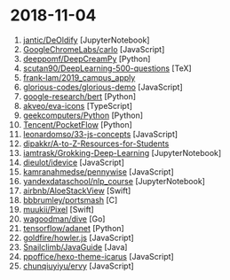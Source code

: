 # 2018-11-04

1. [jantic/DeOldify](https://github.com/jantic/DeOldify "A Deep Learning based project for colorizing and restoring old images") [JupyterNotebook]
2. [GoogleChromeLabs/carlo](https://github.com/GoogleChromeLabs/carlo "Web rendering surface for Node applications") [JavaScript]
3. [deeppomf/DeepCreamPy](https://github.com/deeppomf/DeepCreamPy "Decensoring Hentai with Deep Neural Networks") [Python]
4. [scutan90/DeepLearning-500-questions](https://github.com/scutan90/DeepLearning-500-questions "深度学习500问，以问答形式对常用的概率知识、线性代数、机器学习、深度学习、计算机视觉等热点问题进行阐述，以帮助自己及有需要的读者。 全书分为15个章节，近20万字。由于水平有限，书中不妥之处恳请广大读者批评指正。 未完待续............ 如有意合作，联系scutjy2015@163.com 版权所有，违权必究 Tan 2018.06") [TeX]
5. [frank-lam/2019_campus_apply](https://github.com/frank-lam/2019_campus_apply "🚀 Full Stack Developer Tutorial，后台技术栈/全栈开发/架构师之路，秋招/春招/校招/面试。 from zero to hero.") 
6. [glorious-codes/glorious-demo](https://github.com/glorious-codes/glorious-demo "The easiest way to demonstrate your code in action.") [JavaScript]
7. [google-research/bert](https://github.com/google-research/bert "TensorFlow code and pre-trained models for BERT") [Python]
8. [akveo/eva-icons](https://github.com/akveo/eva-icons "A pack of more than 480 beautifully crafted Open Source icons. SVG, Sketch, Web Font and Animations support.") [TypeScript]
9. [geekcomputers/Python](https://github.com/geekcomputers/Python "My Python Examples") [Python]
10. [Tencent/PocketFlow](https://github.com/Tencent/PocketFlow "An Automatic Model Compression (AutoMC) framework for developing smaller and faster AI applications.") [Python]
11. [leonardomso/33-js-concepts](https://github.com/leonardomso/33-js-concepts "📜 33 concepts every JavaScript developer should know.") [JavaScript]
12. [dipakkr/A-to-Z-Resources-for-Students](https://github.com/dipakkr/A-to-Z-Resources-for-Students "Curated list of resources for college students  Show your ❤️ by giving a ⭐️") 
13. [iamtrask/Grokking-Deep-Learning](https://github.com/iamtrask/Grokking-Deep-Learning "this repository accompanies my forthcoming book Grokking Deep Learning") [JupyterNotebook]
14. [dieulot/idevice](https://github.com/dieulot/idevice "Discover which iOS devices are used on your site") [JavaScript]
15. [kamranahmedse/pennywise](https://github.com/kamranahmedse/pennywise "Cross-platform application to open anything in a floating window") [JavaScript]
16. [yandexdataschool/nlp_course](https://github.com/yandexdataschool/nlp_course "YSDA course in Natural Language Processing") [JupyterNotebook]
17. [airbnb/AloeStackView](https://github.com/airbnb/AloeStackView "A simple class for laying out a collection of views with a convenient API, while leveraging the power of Auto Layout.") [Swift]
18. [bbbrumley/portsmash](https://github.com/bbbrumley/portsmash "") [C]
19. [muukii/Pixel](https://github.com/muukii/Pixel "🎨🖼 An image editor and engine using CoreImage") [Swift]
20. [wagoodman/dive](https://github.com/wagoodman/dive "A tool for exploring each layer in a docker image") [Go]
21. [tensorflow/adanet](https://github.com/tensorflow/adanet "Fast and flexible AutoML with learning guarantees.") [Python]
22. [goldfire/howler.js](https://github.com/goldfire/howler.js "Javascript audio library for the modern web.") [JavaScript]
23. [Snailclimb/JavaGuide](https://github.com/Snailclimb/JavaGuide "【Java学习+面试指南】 一份涵盖大部分Java程序员所需要掌握的核心知识。") [Java]
24. [ppoffice/hexo-theme-icarus](https://github.com/ppoffice/hexo-theme-icarus "A simple, delicate, and modern theme for the static site generator Hexo.") [JavaScript]
25. [chunqiuyiyu/ervy](https://github.com/chunqiuyiyu/ervy "Bring charts to terminal.") [JavaScript]
